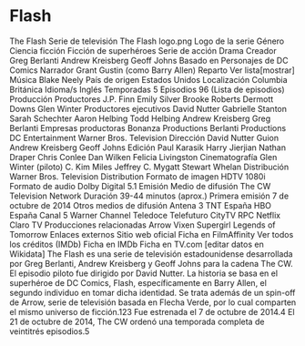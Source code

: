 
# Flash
The Flash
Serie de televisión
The Flash logo.png
Logo de la serie
Género	Ciencia ficción
Ficción de superhéroes
Serie de acción
Drama
Creador	Greg Berlanti
Andrew Kreisberg
Geoff Johns
Basado en	Personajes de DC Comics
Narrador	Grant Gustin (como Barry Allen)
Reparto	
Ver lista[mostrar]
Música	Blake Neely
País de origen	Estados Unidos
Localización	Columbia Británica
Idioma/s	Inglés
Temporadas	5
Episodios	96 (Lista de episodios)
Producción
Productores	J.P. Finn
Emily Silver
Brooke Roberts
Dermott Downs
Glen Winter
Productores ejecutivos	David Nutter
Gabrielle Stanton
Sarah Schechter
Aaron Helbing
Todd Helbing
Andrew Kreisberg
Greg Berlanti
Empresas productoras	Bonanza Productions
Berlanti Productions
DC Entertainment
Warner Bros. Television
Dirección	David Nutter
Guion	Andrew Kreisberg
Geoff Johns
Edición	Paul Karasik
Harry Jierjian
Nathan Draper
Chris Conlee
Dan Wilken
Felicia Livingston
Cinematografía	Glen Winter (piloto)
C. Kim Miles
Jeffrey C. Mygatt
Stewart Whelan
Distribución	Warner Bros. Television Distribution
Formato de imagen	HDTV 1080i
Formato de audio	Dolby Digital 5.1
Emisión
Medio de difusión	The CW Television Network
Duración	39-44 minutos (aprox.)
Primera emisión	7 de octubre de 2014
Otros medios de difusión	Antena 3
TNT España
HBO España
Canal 5
Warner Channel
Teledoce
Telefuturo
CityTV
RPC
Netflix
Claro TV
Producciones relacionadas
Arrow
Vixen
Supergirl
Legends of Tomorrow
Enlaces externos
Sitio web oficial
Ficha en FilmAffinity
Ver todos los créditos (IMDb)
Ficha en IMDb
Ficha en TV.com
[editar datos en Wikidata]
The Flash es una serie de televisión estadounidense desarrollada por Greg Berlanti, Andrew Kreisberg y Geoff Johns para la cadena The CW. El episodio piloto fue dirigido por David Nutter. La historia se basa en el superhéroe de DC Comics, Flash, específicamente en Barry Allen, el segundo individuo en tomar dicha identidad. Se trata además de un spin-off de Arrow, serie de televisión basada en Flecha Verde, por lo cual comparten el mismo universo de ficción.1​2​3​ Fue estrenada el 7 de octubre de 2014.4​ El 21 de octubre de 2014, The CW ordenó una temporada completa de veintitrés episodios.5​
